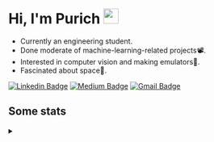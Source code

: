<h1 align="left">Hi, I'm Purich
<img src="https://media.giphy.com/media/hvRJCLFzcasrR4ia7z/giphy.gif" width="30px"/></h1>

* Currently an engineering student.
* Done moderate of machine-learning-related projects:film_projector:.
* Interested in computer vision and making emulators:space_invader:.
* Fascinated about space:milky_way:.

[![Linkedin Badge](https://img.shields.io/badge/-Purich-blue?style=flat-square&logo=Linkedin&logoColor=white&link=https://www.linkedin.com/in/purich-siritip-16b3b3255/)](https://www.linkedin.com/in/purich-siritip-16b3b3255) [![Medium Badge](https://img.shields.io/badge/-@purich-gray?style=flat-square&labelColor=000000&logo=Medium&link=https://medium.com/@phuritsiritip)](https://medium.com/@phuritsiritip)
[![Gmail Badge](https://img.shields.io/badge/-mark.phurit@gmail.com-c14438?style=flat-square&logo=Gmail&logoColor=white&link=mailto:mark.phurit@gmail.com)](mailto:mark.phurit@gmail.com)

## Some stats

<details>
  <summary></summary>
  
  <!--START_SECTION:waka-->
**I'm an Early 🐤** 

```text
🌞 Morning                410 commits         ██████████░░░░░░░░░░░░░░░   38.39 % 
🌆 Daytime                312 commits         ███████░░░░░░░░░░░░░░░░░░   29.21 % 
🌃 Evening                305 commits         ███████░░░░░░░░░░░░░░░░░░   28.56 % 
🌙 Night                  41 commits          █░░░░░░░░░░░░░░░░░░░░░░░░   03.84 % 
```


📊 **This Week I Spent My Time On** 

```text
💬 Programming Languages: 
Python                   3 hrs 59 mins       ██████████████░░░░░░░░░░░   56.92 % 
Java                     2 hrs 58 mins       ███████████░░░░░░░░░░░░░░   42.43 % 
JSON                     2 mins              ░░░░░░░░░░░░░░░░░░░░░░░░░   00.63 % 
Markdown                 0 secs              ░░░░░░░░░░░░░░░░░░░░░░░░░   00.02 % 

🐱‍💻 Projects: 
DeepLabV3Plus-Pytorch    3 hrs 29 mins       ████████████░░░░░░░░░░░░░   49.67 % 
task2                    1 hr 27 mins        █████░░░░░░░░░░░░░░░░░░░░   20.80 % 
task1                    1 hr 3 mins         ████░░░░░░░░░░░░░░░░░░░░░   15.12 % 
Computer Programming     30 mins             ██░░░░░░░░░░░░░░░░░░░░░░░   07.25 % 
lab05                    29 mins             ██░░░░░░░░░░░░░░░░░░░░░░░   07.11 % 
```


<!--END_SECTION:waka-->

  <!--START_SECTION:waka-simple-->

```text
From: 19 January 2023 - To: 19 September 2023

Total Time: 82 hrs 58 mins

Python         65 hrs 51 mins  ████████████████████░░░░░   79.37 %
Java           9 hrs 13 mins   ██▓░░░░░░░░░░░░░░░░░░░░░░   11.11 %
C++            1 hr 42 mins    ▓░░░░░░░░░░░░░░░░░░░░░░░░   02.06 %
YAML           50 mins         ▒░░░░░░░░░░░░░░░░░░░░░░░░   01.02 %
Text           43 mins         ▒░░░░░░░░░░░░░░░░░░░░░░░░   00.88 %
Prolog         39 mins         ▒░░░░░░░░░░░░░░░░░░░░░░░░   00.80 %
```

<!--END_SECTION:waka-simple-->

  <!--![Anurag's GitHub stats](https://github-readme-stats.vercel.app/api?username=vikimark&show_icons=true&theme=gruvbox_light)-->
  
</details>

<!--
**vikimark/vikimark** is a ✨ _special_ ✨ repository because its `README.md` (this file) appears on your GitHub profile.

Here are some ideas to get you started:

- 🔭 I’m currently working on ...
- 🌱 I’m currently learning ...
- 👯 I’m looking to collaborate on ...
- 🤔 I’m looking for help with ...
- 💬 Ask me about ...
- 📫 How to reach me: ...
- 😄 Pronouns: ...
- ⚡ Fun fact: ...
-->
